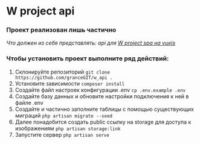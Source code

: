 # W project api

### Проект реализован лишь частично

<i>Что должен из себя представлять: api для <a href="https://github.com/granceGIT/w_spa">W project spa на vuejs</a></i>

### Чтобы установить проект выполните ряд действий:

1. Склонируйте репозиторий ``` git clone https://github.com/granceGIT/w_api . ```
2. Установите зависимости ``` composer install ```
3. Создайте файл настроек конфигурации .env ``` cp .env.example .env ```
4. Создайте базу данных и обновите настройки подключения к ней в файле .env
5. Создайте и частично заполните таблицы с помощью существующих миграций ``` php artisan migrate --seed ```
6. Далее понадобится создать public ссылку на storage для доступа к изображениям ``` php artisan storage:link ```
7. Запустите сервер ``` php artisan serve ```
